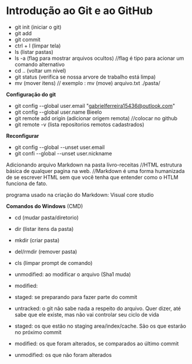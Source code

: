 # **Introdução ao Git e ao GitHub**

- git init (iniciar o git)
- git add
- git commit
- ctrl + l (limpar tela)
- ls (listar pastas)
- ls -a (flag para mostrar arquivos ocultos)
//flag é tipo para acionar um comando alternativo
- cd .. (voltar um nível)
- git  status (verifica se nossa arvore de trabalho está limpa)
- mv  (mover itens)
// exemplo : mv (move) arquivo.txt ./pasta/


**Configuração do git**

- git config --global user.email "gabrielferreira15436@outlook.com"
- git config --global user.name Bieelo
- git remote add origin (adicionar origem remota)
//colocar no github
- git remote -v (lista repositorios remotos cadastrados)




**Reconfigurar**


- git config --global --unset user.email
- git confi --global --unset user.nickname


Adicionando arquivo Markdown na pasta livro-receitas
//HTML estrutura básica de qualquer pagina na web.
//Markdown é uma forma humanizada de se escrever HTML sem que você tenha que entender como o HTLM funciona de fato.

programa usado na criação do Markdown: Visual core studio



**Comandos do Windows** (CMD)

- cd (mudar pasta/diretorio)
- dir (listar itens da pasta)
- mkdir (criar pasta)
- del/rmdir (remover pasta)
- cls (limpar prompt de comando)

- unmodified: ao modificar o arquivo (Sha1 muda)
- modified: 
- staged: se preparando para fazer parte do commit

- untracked: o git não sabe nada a respeito do arquivo. Quer dizer, até sabe que ele existe, mas não vai controlar seu ciclo de vida
- staged: os que estão no staging area/index/cache. São os que estarão no próximo commit
- modified: os que foram alterados, se comparados ao último commit
- unmodified: os que não foram alterados

